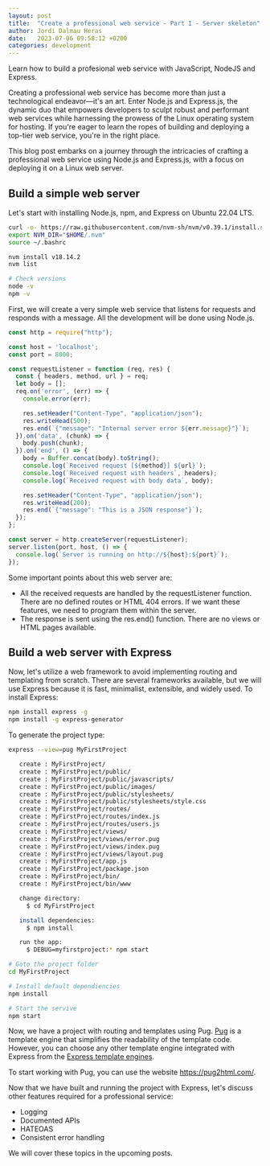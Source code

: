 ```yaml
---
layout: post
title:  "Create a professional web service - Part I - Server skeleton"
author: Jordi Dalmau Heras
date:   2023-07-06 09:58:12 +0200
categories: development
---
```

Learn how to build a profesional web service with JavaScript, NodeJS and Express.

Creating a professional web service has become more than just a technological endeavor—it's an art. Enter Node.js and Express.js, the dynamic duo that empowers developers to sculpt robust and performant web services while harnessing the prowess of the Linux operating system for hosting. If you're eager to learn the ropes of building and deploying a top-tier web service, you're in the right place.

This blog post embarks on a journey through the intricacies of crafting a professional web service using Node.js and Express.js, with a focus on deploying it on a Linux web server.

## Build a simple web server

Let's start with installing Node.js, npm, and Express on Ubuntu 22.04 LTS.

```bash
curl -o- https://raw.githubusercontent.com/nvm-sh/nvm/v0.39.1/install.sh | bash
export NVM_DIR="$HOME/.nvm"
source ~/.bashrc

nvm install v18.14.2
nvm list

# Check versions
node -v
npm -v
```

First, we will create a very simple web service that listens for requests and responds with a message. All the development will be done using Node.js.

```javascript
const http = require("http");

const host = 'localhost';
const port = 8000;

const requestListener = function (req, res) {
  const { headers, method, url } = req;
  let body = [];
  req.on('error', (err) => {
    console.error(err);

    res.setHeader("Content-Type", "application/json");
    res.writeHead(500);
    res.end(`{"message": "Internal server error ${err.message}"}`);
  }).on('data', (chunk) => {
    body.push(chunk);
  }).on('end', () => {
    body = Buffer.concat(body).toString();
    console.log(`Received request [${method}] ${url}`);
    console.log(`Received request with headers`, headers);
    console.log(`Received request with body data`, body);

    res.setHeader("Content-Type", "application/json");
    res.writeHead(200);
    res.end(`{"message": "This is a JSON response"}`);
  });
};

const server = http.createServer(requestListener);
server.listen(port, host, () => {
  console.log(`Server is running on http://${host}:${port}`);
});
```

Some important points about this web server are:

- All the received requests are handled by the requestListener function. There are no defined routes or HTML 404 errors. If we want these features, we need to program them within the server.
- The response is sent using the res.end() function. There are no views or HTML pages available.

## Build a web server with Express

Now, let's utilize a web framework to avoid implementing routing and templating from scratch. There are several frameworks available, but we will use Express because it is fast, minimalist, extensible, and widely used. To install Express:

```bash
npm install express -g
npm install -g express-generator
```

To generate the project type:

```bash
express --view=pug MyFirstProject

   create : MyFirstProject/
   create : MyFirstProject/public/
   create : MyFirstProject/public/javascripts/
   create : MyFirstProject/public/images/
   create : MyFirstProject/public/stylesheets/
   create : MyFirstProject/public/stylesheets/style.css
   create : MyFirstProject/routes/
   create : MyFirstProject/routes/index.js
   create : MyFirstProject/routes/users.js
   create : MyFirstProject/views/
   create : MyFirstProject/views/error.pug
   create : MyFirstProject/views/index.pug
   create : MyFirstProject/views/layout.pug
   create : MyFirstProject/app.js
   create : MyFirstProject/package.json
   create : MyFirstProject/bin/
   create : MyFirstProject/bin/www

   change directory:
     $ cd MyFirstProject

   install dependencies:
     $ npm install

   run the app:
     $ DEBUG=myfirstproject:* npm start

# Goto the project folder
cd MyFirstProject

# Install default dependiencies
npm install

# Start the servive
npm start
```

Now, we have a project with routing and templates using Pug. [Pug](https://github.com/pugjs/pug) is a template engine that simplifies the readability of the template code. However, you can choose any other template engine integrated with Express from the [Express template engines](https://expressjs.com/en/resources/template-engines.html).

To start working with Pug, you can use the website <https://pug2html.com/>.

Now that we have built and running the project with Express, let's discuss other features required for a professional service:

- Logging
- Documented APIs
- HATEOAS
- Consistent error handling

We will cover these topics in the upcoming posts.
